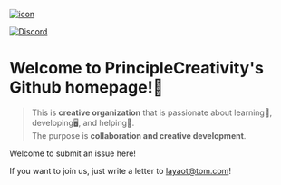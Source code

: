 <a href="https://principlecreativity.github.io">![icon](https://github.com/PrincipleCreativity/.github/blob/main/pictures/icon.jpg)</a>

<a href="https://discord.gg/48F8eF5Yra"><img alt="Discord" src="https://img.shields.io/discord/1066632898515578931?color=4a0080&label=discordcommunity&style=for-the-badge"></a>

# Welcome to PrincipleCreativity's Github homepage!🙌

> This is **creative organization** that is passionate about learning📖, developing🖥️, and helping🤝.  
> The purpose is **collaboration and creative development**.

Welcome to submit an issue here!  

If you want to join us, just write a letter to layaot@tom.com!

